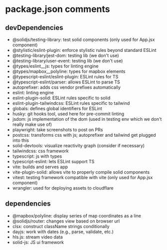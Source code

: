 # package.json comments

## devDependencies

- @solidjs/testing-library: test solid components (only used for App.jsx component)
- @stylistic/eslint-plugin: enforce stylistic rules beyond standard ESLint
- @testing-library/jest-dom: testing lib (we don't use)
- @testing-library/user-event: testing lib (we don't use)
- @types/eslint__js: types for linting engine
- @types/mapbox__polyline: types for mapbox elements
- @typescript-eslint/eslint-plugin: ESLint rules for TS
- @typescript-eslint/parser: allows ESLint to parse TS
- autoprefixer: adds css vendor prefixes automatically
- eslint: linting engine
- eslint-plugin-solid: ESLint rules specific to solid
- eslint-plugin-tailwindcss: ESLint rules specific to tailwind
- globals: defines global identifiers for ESLint
- husky: git hooks tool, used here for pre-commit linting
- jsdom: js implementation of the dom (used in testing env which we don't really make use of)
- playwright: take screenshots to post on PRs
- postcss: transforms css with js; autoprefixer and tailwind get plugged into this
- solid-devtools: visualize reactivity graph (consider if necessary)
- tailwindcss: css framework
- typescript: js with types
- typescript-eslint: lets ESLint support TS
- vite: builds and serves app
- vite-plugin-solid: allows vite to properly compile solid components
- vitest: testing framework compatible with vite (only used for App.jsx component)
- wrangler: used for deploying assets to cloudflare

## dependencies

- @mapbox/polyline: display series of map coordinates as a line
- @solidjs/router: changes view based on browser url
- clsx: construct className strings conditionally
- dayjs: work with dates (e.g., parse, validate, etc.)
- hls.js: stream video data
- solid-js: JS ui framework

